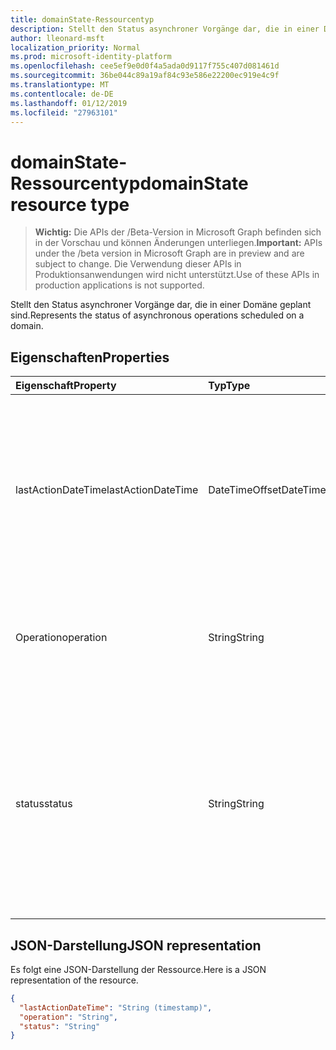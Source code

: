 ```yaml
---
title: domainState-Ressourcentyp
description: Stellt den Status asynchroner Vorgänge dar, die in einer Domäne geplant sind.
author: lleonard-msft
localization_priority: Normal
ms.prod: microsoft-identity-platform
ms.openlocfilehash: cee5ef9e0d0f4a5ada0d9117f755c407d081461d
ms.sourcegitcommit: 36be044c89a19af84c93e586e22200ec919e4c9f
ms.translationtype: MT
ms.contentlocale: de-DE
ms.lasthandoff: 01/12/2019
ms.locfileid: "27963101"
---
```

# <a name="domainstate-resource-type"></a><span data-ttu-id="1075c-103">domainState-Ressourcentyp</span><span class="sxs-lookup"><span data-stu-id="1075c-103">domainState resource type</span></span>

> <span data-ttu-id="1075c-104">**Wichtig:** Die APIs der /Beta-Version in Microsoft Graph befinden sich in der Vorschau und können Änderungen unterliegen.</span><span class="sxs-lookup"><span data-stu-id="1075c-104">**Important:** APIs under the /beta version in Microsoft Graph are in preview and are subject to change.</span></span> <span data-ttu-id="1075c-105">Die Verwendung dieser APIs in Produktionsanwendungen wird nicht unterstützt.</span><span class="sxs-lookup"><span data-stu-id="1075c-105">Use of these APIs in production applications is not supported.</span></span>

<span data-ttu-id="1075c-106">Stellt den Status asynchroner Vorgänge dar, die in einer Domäne geplant sind.</span><span class="sxs-lookup"><span data-stu-id="1075c-106">Represents the status of asynchronous operations scheduled on a domain.</span></span>

## <a name="properties"></a><span data-ttu-id="1075c-107">Eigenschaften</span><span class="sxs-lookup"><span data-stu-id="1075c-107">Properties</span></span>

| <span data-ttu-id="1075c-108">Eigenschaft</span><span class="sxs-lookup"><span data-stu-id="1075c-108">Property</span></span>   | <span data-ttu-id="1075c-109">Typ</span><span class="sxs-lookup"><span data-stu-id="1075c-109">Type</span></span> | <span data-ttu-id="1075c-110">Beschreibung</span><span class="sxs-lookup"><span data-stu-id="1075c-110">Description</span></span> |
|:---------------|:--------|:----------|
| <span data-ttu-id="1075c-111">lastActionDateTime</span><span class="sxs-lookup"><span data-stu-id="1075c-111">lastActionDateTime</span></span> | <span data-ttu-id="1075c-112">DateTimeOffset</span><span class="sxs-lookup"><span data-stu-id="1075c-112">DateTimeOffset</span></span> | <span data-ttu-id="1075c-p102">Zeitstempel der letzten Aktivität. Der Wert wird aktualisiert, wenn ein Vorgang geplant, die asynchrone Aufgabe gestartet und der Vorgang abgeschlossen wird.</span><span class="sxs-lookup"><span data-stu-id="1075c-p102">Timestamp for when the last activity occurred. The value is updated when an operation is scheduled, the asynchronous task starts, and when the operation completes.</span></span> |
| <span data-ttu-id="1075c-115">Operation</span><span class="sxs-lookup"><span data-stu-id="1075c-115">operation</span></span> | <span data-ttu-id="1075c-116">String</span><span class="sxs-lookup"><span data-stu-id="1075c-116">String</span></span> | <span data-ttu-id="1075c-p103">Typ des asynchronen Vorgangs. Mögliche Werte sind *ForceDelete* und *Verification*</span><span class="sxs-lookup"><span data-stu-id="1075c-p103">Type of asynchronous operation. The values can be *ForceDelete* or *Verification*</span></span> |
| <span data-ttu-id="1075c-119">status</span><span class="sxs-lookup"><span data-stu-id="1075c-119">status</span></span> | <span data-ttu-id="1075c-120">String</span><span class="sxs-lookup"><span data-stu-id="1075c-120">String</span></span> | <span data-ttu-id="1075c-121">Der aktuellen Status des Vorgangs.</span><span class="sxs-lookup"><span data-stu-id="1075c-121">Current status of the operation.</span></span> <br> <span data-ttu-id="1075c-122">*Scheduled*: Der Vorgang wurde geplant, aber noch nicht gestartet.</span><span class="sxs-lookup"><span data-stu-id="1075c-122">*Scheduled* - Operation has been scheduled but has not started.</span></span> <br> <span data-ttu-id="1075c-123">*InProgress*: Der Vorgang wurde gestartet und wird ausgeführt.</span><span class="sxs-lookup"><span data-stu-id="1075c-123">*InProgress* - Task has started and is in progress.</span></span> <br> <span data-ttu-id="1075c-124">*Failed*: Ein Fehler ist im Vorgang aufgetreten.</span><span class="sxs-lookup"><span data-stu-id="1075c-124">*Failed* - Operation has failed.</span></span> |

## <a name="json-representation"></a><span data-ttu-id="1075c-125">JSON-Darstellung</span><span class="sxs-lookup"><span data-stu-id="1075c-125">JSON representation</span></span>
<span data-ttu-id="1075c-126">Es folgt eine JSON-Darstellung der Ressource.</span><span class="sxs-lookup"><span data-stu-id="1075c-126">Here is a JSON representation of the resource.</span></span>

<!-- {
  "blockType": "resource",
  "optionalProperties": [

  ],
  "@odata.type": "microsoft.graph.domainState"
}-->

```json
{
  "lastActionDateTime": "String (timestamp)",
  "operation": "String",
  "status": "String"
}

```

<!-- uuid: 8fcb5dbc-d5aa-4681-8e31-b001d5168d79
2015-10-25 14:57:30 UTC -->
<!-- {
  "type": "#page.annotation",
  "description": "domainState resource",
  "keywords": "",
  "section": "documentation",
  "tocPath": ""
}-->
